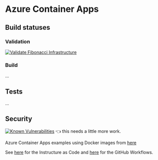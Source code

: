 # Azure Container Apps

## Build statuses

### Validation

[![Validate Fibonacci Infrastructure](https://github.com/heathen1878/ACA/actions/workflows/validate_fibonacci_v1_infra.yaml/badge.svg)](https://github.com/heathen1878/ACA/actions/workflows/validate_fibonacci_v1_infra.yaml) 

### Build

...

## Tests

...

## Security

[![Known Vulnerabilities](https://snyk.io/test/github/heathen1878/ACA/badge.svg)](https://snyk.io/test/github/heathen1878/ACA) :point_left: this needs a little more work.

Azure Container Apps examples using Docker images from [here](https://github.com/heathen1878/Docker)

See [here](./iac/readme.md) for the Instructure as Code and [here](.github/workflows/) for the GitHub Workflows.
